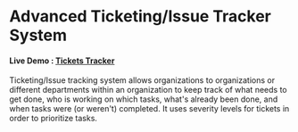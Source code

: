 # Advanced Ticketing/Issue Tracker System

#### Live Demo : [Tickets Tracker](advanced-ticketing-system.netlify.app)
Ticketing/Issue tracking system allows organizations to organizations or different departments within an organization 
to keep track of what needs to get done, who is working on which tasks,
what's already been done, and when tasks were (or weren't) completed. It uses severity levels for tickets in order to prioritize tasks.

